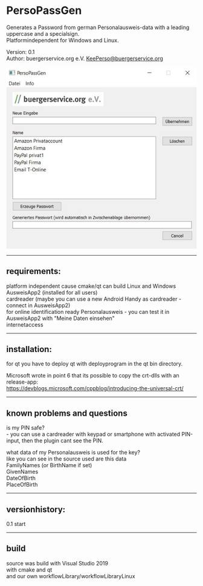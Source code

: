 # PersoPassGen
Generates a Password from german Personalausweis-data with a leading uppercase and a specialsign.    
Platformindependent for Windows and Linux.   

Version: 0.1   
Author: buergerservice.org e.V. <KeePerso@buergerservice.org>    


![Screenshot1](PersoPassGen/screenshot1.JPG)

-------------
requirements:
-------------
platform independent cause cmake/qt can build Linux and Windows   
AusweisApp2 (installed for all users)   
cardreader (maybe you can use a new Android Handy as cardreader - connect in AusweisApp2)   
for online identification ready Personalausweis - you can test it in AusweisApp2 with "Meine Daten einsehen"   
internetaccess   



-------------
installation:
-------------
for qt you have to deploy qt with deployprogram in the qt bin directory.   

Microsoft wrote in point 6 that its possible to copy the crt-dlls with an release-app:   
https://devblogs.microsoft.com/cppblog/introducing-the-universal-crt/






----------------------------
known problems and questions
----------------------------

is my PIN safe?  
	- you can use a cardreader with keypad or smartphone with activated PIN-input, then the plugin cant see the PIN.  

what data of my Personalausweis is used for the key?  
	like you can see in the source used are this data  
	FamilyNames (or BirthName if set)  
	GivenNames  
	DateOfBirth  
	PlaceOfBirth  
 



---------------
versionhistory:
---------------
0.1 start  


-----
build
-----
source was build with Visual Studio 2019   
with cmake and qt   
and our own workflowLibrary/workflowLibraryLinux   
